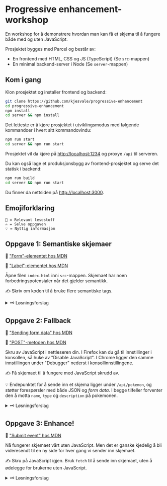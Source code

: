 # Progressive enhancement-workshop

En workshop for å demonstrere hvordan man kan få et skjema til å fungere både med og uten JavaScript.

Prosjektet bygges med Parcel og består av:

- En frontend med HTML, CSS og JS (TypeScript) (Se `src`-mappen)
- En minimal backend-server i Node (Se `server`-mappen)

## Kom i gang

Klon prosjektet og installer frontend og backend:
```sh
git clone https://github.com/kjesvale/progressive-enhancement
cd progressive-enhancement
npm install
cd server && npm install
```

Det letteste er å kjøre prosjektet i utviklingsmodus med følgende kommandoer i hvert sitt kommandovindu:

```sh
npm run start
cd server && npm run start
```

Prosjektet vil da kjøre på [http://localhost:1234](http://localhost:1234) og proxye `/api` til serveren.

Du kan også lage et produksjonsbygg av frontend-prosjektet og serve det statisk i backend:

```sh
npm run build
cd server && npm run start
```

Du finner da nettsiden på [http://localhost:3000](http://localhost:3000).

## Emojiforklaring

```
📖 = Relevant lesestoff
✍️ = Selve oppgaven
💡 = Nyttig informasjon
```

## Oppgave 1: Semantiske skjemaer

📖 ["Form"-elementet hos MDN](https://developer.mozilla.org/en-US/docs/Web/HTML/Element/form)

📖 ["Label"-elementet hos MDN](https://developer.mozilla.org/en-US/docs/Web/HTML/Element/label)

Åpne filen `index.html` inni `src`-mappen. Skjemaet har noen forbedringspotensialer når det gjelder semantikk.

✍️ Skriv om koden til å bruke flere semantiske tags.

<details>
<summary>🗝 Løsningsforslag</summary>

Inni `src/index.html`:
```html
<h1 class="title">Pokédex</h1>
<h2 class="subtitle">Submit a new pokémon</h2>

<form>
    <label for="name-input">Name</label>
    <input id="name-input" type="text" placeholder="Enter name" />

    <label for="type-select">Type</label>
    <select id="type-select">
        <option value="">-- Choose a type --</option>
        <option value="fire">Fire</option>
        <option value="water">Water</option>
        <option value="grass">Grass</option>
        <option value="electric">Electric</option>
    </select>

    <label for="description-input">Description</label>
    <textarea id="description-input" placeholder="Write a short description" />

    <button id="submit-button">Submit pokemon</button>
</form>
```

Hvis du har submit-knappen inni et `<form>`-element vil et trykk på knappen automatisk sende inn skjemaet og laste inn siden på nytt. Du kan unngå denne oppførselen ved å legge til `event.preventDefault();` i knappens event-listener i `index.ts`:

```ts
submitButton.addEventListener("click", async (event) => {
    event.preventDefault();
    ...
}
```

</details>

## Oppgave 2: Fallback

📖 ["Sending form data" hos MDN](https://developer.mozilla.org/en-US/docs/Learn/Forms/Sending_and_retrieving_form_data)

📖 ["POST"-metoden hos MDN](https://developer.mozilla.org/en-US/docs/Web/HTTP/Methods/POST)

Skru av JavaScript i nettleseren din. I Firefox kan du gå til innstillinger i konsollen, så huke av "Disable JavaScript". I Chrome ligger den samme innstillingen under "Debugger" nederst i konsollinnstillingene.

✍️ Få skjemaet til å fungere med JavaScript skrudd av.

💡 Endepunktet for å sende inn et skjema ligger under `/api/pokemon`, og støtter forespørsler med både JSON og _form data_. I begge tilfeller forventer den å motta `name`, `type` og `description` på pokemonen.

<details>
<summary>🗝 Løsningsforslag</summary>

Her bruker vi `<form>` sine method- og action-attributter i `src/index.html` for å bestemme hvor og hvordan skjemaet skal sendes når brukeren trykker på submit-knappen.

Hvis du ikke gjorde det i forrige oppgave, er det også viktig å legge til `name`-attributten på `input`, `select` og `textarea`-elementene. Når skjemaet sendes med "submit"-eventen, er det ikke lenger i JSON-format, men url-formatert _form data_.


```html
<form method="POST" action="/api/pokemon">
    <label for="name-input">Name</label>
    <input
        name="name"
        id="name-input"
        type="text"
        placeholder="Enter name"
    />

    <label for="type-select">Type</label>
    <select name="type" id="type-select">
        <option value="">-- Choose a type --</option>
        <option value="fire">Fire</option>
        <option value="water">Water</option>
        <option value="grass">Grass</option>
        <option value="electric">Electric</option>
    </select>

    <label>Description</label>
    <textarea
        name="description"
        id="description-input"
        placeholder="Write a short description"
    />

    <button id="submit-button">Submit pokemon</button>
</form>
```
</details>

## Oppgave 3: Enhance!

📖 ["Submit event" hos MDN](https://developer.mozilla.org/en-US/docs/Web/API/HTMLFormElement/submit_event)

Nå fungerer skjemaet vårt uten JavaScript. Men det er ganske kjedelig å bli videresendt til en ny side for hver gang vi sender inn skjemaet.

✍️ Skru på JavaScript igjen. Bruk `fetch` til å sende inn skjemaet, uten å ødelegge for brukerne uten JavaScript.

<details>
<summary>🗝 Løsningsforslag</summary>

Her har vi valgt å erstatte "click"-lytteren vi hadde på submit-knappen med en "submit"-lytter på selve skjemaet. Vi endrer også fetch-kallet til å sende form-dataen direkte med "Content-Type" satt til `application/x-www-form-urlencoded`.

I `src/index.ts`:
```ts
pokemonForm.addEventListener("submit", async (event) => {
    event.preventDefault();

    const formData = new URLSearchParams(
        new FormData(pokemonForm) as URLSearchParams
    );

    try {
        const response = await fetch("/api/pokemon", {
            method: "POST",
            body: formData,
            headers: {
                "Content-Type": "application/x-www-form-urlencoded",
            },
        });

        resultDiv.innerText = await response.text();
    } catch (e) {
        resultDiv.innerText = "Error submitting pokemon!";
    }
});
```
</details>
